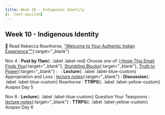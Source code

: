 ```yaml
---
title: Week 10 - Indigenous Identity
{: .text-epsilon}
---
```


## Week 10 - Indigenous Identity

📖 Read Rebecca Roanhorse, ["Welcome to Your Authentic Indian Experience™"](/ws297y/assets/pdfs/roanhorse_welcome_to_your_authentic_indian_experience.pdf){:target="_blank"}   

Nov 4
: **Post by 11am**{: .label .label-red} Choose *one* of: [I Hope This Email Finds You](https://visforvali.github.io/ws297y/prompts/#i-hope-this-email-finds-you){:target="_blank"}, [Stumbling Blocks](https://visforvali.github.io/ws297y/prompts/#stumbling-blocks){:target="_blank"}, [Truth to Power](https://visforvali.github.io/ws297y/prompts/#truth-to-power){:target="_blank"}
  : &nbsp;
: **Lecture**{: .label .label-blue-custom} Appropriation and Loss
  : [lecture notes](/ws297y/notes/notes-10.1){:target="_blank"}
: **Discussion**{: .label .label-blue-custom} Roanhorse
: **TTRPG**{: .label .label-yellow-custom} *Auspex* Day 5

Nov 6
: **Lecture**{: .label .label-blue-custom} Question Your Teaspoons
  : [lecture notes](/ws297y/notes/notes-10.2){:target="_blank"}
: **TTRPG**{: .label .label-yellow-custom} *Auspex* Day 6